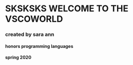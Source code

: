 # SKSKSKS WELCOME TO THE VSCOWORLD

### created by sara ann

#### honors programming languages

#### spring 2020
